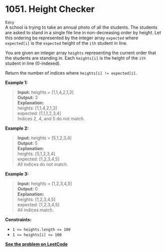 # 1051. Height Checker

`Easy` <br />
A school is trying to take an annual photo of all the students. The students are asked to stand in a single file line in non-decreasing order by height. Let this ordering be represented by the integer array `expected` where `expected[i]` is the `expected` height of the `ith` student in line.

You are given an integer array `heights` representing the current order that the students are standing in. Each `heights[i]` is the height of the `ith` student in line (0-indexed).

Return the number of indices where `heights[i] != expected[i]`.

**Example 1:**

> **Input:** heights = [1,1,4,2,1,3] <br />
> **Output:** 3 <br />
> **Explanation:** <br />
> heights:  [1,1,4,2,1,3] <br />
> expected: [1,1,1,2,3,4] <br />
> Indices 2, 4, and 5 do not match.

**Example 2:** 

> **Input:** heights = [5,1,2,3,4] <br />
> **Output:** 5 <br />
> **Explanation:** <br />
> heights:  [5,1,2,3,4] <br />
> expected: [1,2,3,4,5] <br />
> All indices do not match.

**Example 3:**

> **Input:** heights = [1,2,3,4,5] <br />
> **Output:** 0 <br />
> **Explanation:** <br />
> heights:  [1,2,3,4,5] <br />
> expected: [1,2,3,4,5] <br />
> All indices match.

**Constraints:**

- `1 <= heights.length <= 100`
- `1 <= heights[i] <= 100`

[**See the problem on LeetCode**](https://leetcode.com/problems/height-checker/)